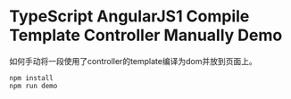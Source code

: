 TypeScript AngularJS1 Compile Template Controller Manually Demo
====================================================

如何手动将一段使用了controller的template编译为dom并放到页面上。

```
npm install
npm run demo
```
